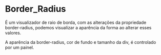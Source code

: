 # Border_Radius
É um visualizador de raio de borda, com as alterações da propriedade border-radius, podemos visualizar a aparência da forma ao alterar esses valores.

A aparência da border-radius, cor de fundo e tamanho da div, é controlado por um painel.
